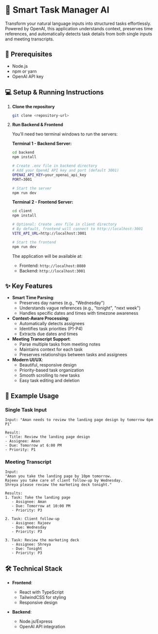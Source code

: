 # 🚀 Smart Task Manager AI

Transform your natural language inputs into structured tasks effortlessly. Powered by OpenAI, this application understands context, preserves time references, and automatically detects task details from both single inputs and meeting transcripts.

## 🚀 Prerequisites

- Node.js
- npm or yarn
- OpenAI API key

## 💻 Setup & Running Instructions

1. **Clone the repository**

   ```bash
   git clone <repository-url>
   ```

2. **Run Backend & Frontend**

   You'll need two terminal windows to run the servers:

   **Terminal 1 - Backend Server:**

   ```bash
   cd backend
   npm install

   # Create .env file in backend directory
   # Add your OpenAI API key and port (default 3001)
   OPENAI_API_KEY=your_openai_api_key
   PORT=3001

   # Start the server
   npm run dev
   ```

   **Terminal 2 - Frontend Server:**

   ```bash
   cd client
   npm install

   # Optional: Create .env file in client directory
   # By default, frontend will connect to http://localhost:3001
   VITE_API_URL=http://localhost:3001

   # Start the frontend
   npm run dev
   ```

   The application will be available at:

   - Frontend: `http://localhost:8080`
   - Backend: `http://localhost:3001`


## ✨ Key Features

- **Smart Time Parsing**:
  - Preserves day names (e.g., "Wednesday")
  - Understands vague references (e.g., "tonight", "next week")
  - Handles specific dates and times with timezone awareness
- **Context-Aware Processing**:
  - Automatically detects assignees
  - Identifies task priorities (P1-P4)
  - Extracts due dates and times
- **Meeting Transcript Support**:
  - Parse multiple tasks from meeting notes
  - Maintains context for each task
  - Preserves relationships between tasks and assignees
- **Modern UI/UX**:
  - Beautiful, responsive design
  - Priority-based task organization
  - Smooth scrolling to new tasks
  - Easy task editing and deletion

## 🎯 Example Usage

### Single Task Input

```
Input: "Aman needs to review the landing page design by tomorrow 6pm P1"

Result:
- Title: Review the landing page design
- Assignee: Aman
- Due: Tomorrow at 6:00 PM
- Priority: P1
```

### Meeting Transcript

```
Input:
"Aman you take the landing page by 10pm tomorrow.
Rajeev you take care of client follow-up by Wednesday.
Shreya please review the marketing deck tonight."

Results:
1. Task: Take the landing page
   - Assignee: Aman
   - Due: Tomorrow at 10:00 PM
   - Priority: P3

2. Task: Client follow-up
   - Assignee: Rajeev
   - Due: Wednesday
   - Priority: P3

3. Task: Review the marketing deck
   - Assignee: Shreya
   - Due: Tonight
   - Priority: P3
```

## 🛠️ Technical Stack

- **Frontend**:

  - React with TypeScript
  - TailwindCSS for styling
  - Responsive design

- **Backend**:
  - Node.js/Express
  - OpenAI API integration